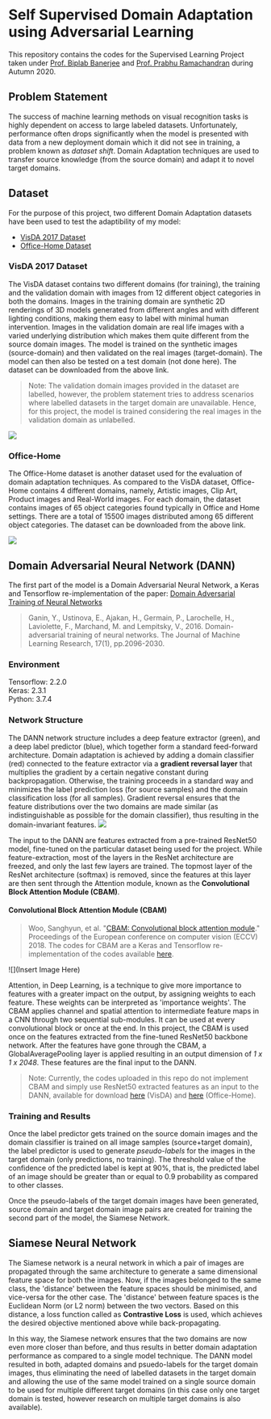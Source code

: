 # Self Supervised Domain Adaptation using Adversarial Learning
This repository contains the codes for the Supervised Learning Project taken under [Prof. Biplab Banerjee](https://biplab-banerjee.github.io/) and [Prof. Prabhu Ramachandran](https://www.aero.iitb.ac.in/~prabhu/) during Autumn 2020. 

## Problem Statement
The success of machine learning methods on visual recognition tasks is highly dependent on access to large labeled datasets. Unfortunately, performance often drops significantly when the model is presented with data from a new deployment domain which it did not see in training, a problem known as _dataset shift_. Domain Adaptation techniques are used to transfer source knowledge (from the source domain) and adapt it to novel target domains.

## Dataset
For the purpose of this project, two different Domain Adaptation datasets have been used to test the adaptibility of my model:
* [VisDA 2017 Dataset](http://ai.bu.edu/visda-2017/)
* [Office-Home Dataset](http://hemanthdv.org/OfficeHome-Dataset/)

### VisDA 2017 Dataset
The VisDA dataset contains two different domains (for training), the training and the validation domain with images from 12 different object categories in both the domains. Images in the training domain are synthetic 2D renderings of 3D models generated from different angles and with different lighting conditions, making them easy to label with minimal human intervention. Images in the validation domain are real life images with a varied underlying distribution which makes them quite different from the source domain images. The model is trained on the synthetic images (source-domain) and then validated on the real images (target-domain). The model can then also be tested on a test domain (not done here). The dataset can be downloaded from the above link. 
> Note: The validation domain images provided in the dataset are labelled, however, the problem statement tries to address scenarios where labelled datasets in the target domain are unavailable. Hence, for this project, the model is trained considering the real images in the validation domain as unlabelled. 

![](http://ai.bu.edu/visda-2017/assets/images/classification-shift.png)

### Office-Home
The Office-Home dataset is another dataset used for the evaluation of domain adaptation techniques. As compared to the VisDA dataset, Office-Home contains 4 different domains, namely, Artistic images, Clip Art, Product images and Real-World images. For each domain, the dataset contains images of 65 object categories found typically in Office and Home settings. There are a total of 15500 images distributed among 65 different object categories. The dataset can be downloaded from the above link.

![](http://hemanthdv.github.io/profile/images/DataCollage.jpg)

## Domain Adversarial Neural Network (DANN)
The first part of the model is a Domain Adversarial Neural Network, a Keras and Tensorflow re-implementation of the paper: [Domain Adversarial Training of Neural Networks](https://arxiv.org/pdf/1505.07818.pdf)
> Ganin, Y., Ustinova, E., Ajakan, H., Germain, P., Larochelle, H., Laviolette, F., Marchand, M. and Lempitsky, V., 2016. Domain-adversarial training of neural networks. The Journal of Machine Learning Research, 17(1), pp.2096-2030.

### Environment
Tensorflow: 2.2.0
<br>Keras: 2.3.1
<br>Python: 3.7.4

### Network Structure
The DANN network structure includes a deep feature extractor (green), and a deep label predictor (blue), which together form a standard feed-forward architecture. Domain adaptation is achieved by adding a domain classifier (red) connected to the feature extractor via a **gradient reversal layer** that multiplies the gradient by a certain negative constant during backpropagation. Otherwise, the training proceeds in a standard way and minimizes the label prediction loss (for source samples) and the domain classification loss (for all samples). Gradient reversal ensures that the feature distributions over the two domains are made similar (as indistinguishable as possible for the domain classifier), thus resulting in the domain-invariant features.
![](https://camo.githubusercontent.com/ab629556bb61a4de74baf9004a2c0ce49669351c460da4bf209711a43f9780c9/68747470733a2f2f73312e617831782e636f6d2f323031382f30312f31322f70384b5479442e6d642e6a7067)

The input to the DANN are features extracted from a pre-trained ResNet50 model, fine-tuned on the particular dataset being used for the project. While feature-extraction, most of the layers in the ResNet architecture are freezed, and only the last few layers are trained. The topmost layer of the ResNet architecture (softmax) is removed, since the features at this layer are then sent through the Attention module, known as the **Convolutional Block Attention Module (CBAM)**.
#### Convolutional Block Attention Module (CBAM)
> Woo, Sanghyun, et al. "[CBAM: Convolutional block attention module](https://openaccess.thecvf.com/content_ECCV_2018/papers/Sanghyun_Woo_Convolutional_Block_Attention_ECCV_2018_paper.pdf)." Proceedings of the European conference on computer vision (ECCV) 2018.
> The codes for CBAM are a Keras and Tensorflow re-implementation of the codes available [here](https://github.com/luuuyi/CBAM.PyTorch).

![](Insert Image Here)

Attention, in Deep Learning, is a technique to give more importance to features with a greater impact on the output, by assigning weights to each feature. These weights can be interpreted as 'importance weights'. The CBAM applies channel and spatial attention to intermediate feature maps in a CNN through two sequential sub-modules. It can be used at every convolutional block or once at the end. In this project, the CBAM is used once on the features extracted from the fine-tuned ResNet50 backbone network. After the features have gone through the CBAM, a GlobalAveragePooling layer is applied resulting in an output dimension of _1 x 1 x 2048_. These features are the final input to the DANN.
> Note: Currently, the codes uploaded in this repo do not implement CBAM and simply use ResNet50 extracted features as an input to the DANN, available for download [here](https://pan.baidu.com/s/1sbuDqWWzwLyB1fFIpo5BdQ) (VisDA) and [here](https://pan.baidu.com/s/1qvcWJCXVG8JkZnoM4BVoGg) (Office-Home). 

### Training and Results
Once the label predictor gets trained on the source domain images and the domain classifier is trained on all image samples (source+target domain), the label predictor is used to generate _pseudo-labels_ for the images in the target domain (only predictions, no training). The threshold value of the confidence of the predicted label is kept at 90%, that is, the predicted label of an image should be greater than or equal to 0.9 probability as compared to other classes.

Once the pseudo-labels of the target domain images have been generated, source domain and target domain image pairs are created for training the second part of the model, the Siamese Network. 

## Siamese Neural Network
The Siamese network is a neural network in which a pair of images are propagated through the same architecture to generate a same dimensional feature space for both the images. Now, if the images belonged to the same class, the 'distance' between the feature spaces should be minimised, and vice-versa for the other case. The 'distance' between feature spaces is the Euclidean Norm (or L2 norm) between the two vectors. Based on this distance, a loss function called as **Contrastive Loss** is used, which achieves the desired objective mentioned above while back-propagating. 

In this way, the Siamese network ensures that the two domains are now even more closer than before, and thus results in better domain adaptation performance as compared to a single model technique. The DANN model resulted in both, adapted domains and psuedo-labels for the target domain images, thus eliminating the need of labelled datasets in the target domain and allowing the use of the same model trained on a single source domain to be used for multiple different target domains (in this case only one target domain is tested, however research on multiple target domains is also available).


